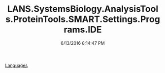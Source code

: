 ﻿---
title: LANS.SystemsBiology.AnalysisTools.ProteinTools.SMART.Settings.Programs.IDE
date: 6/13/2016 8:14:47 PM
---

[Languages](T-LANS.SystemsBiology.AnalysisTools.ProteinTools.SMART.Settings.Programs.IDE.Languages.html)
